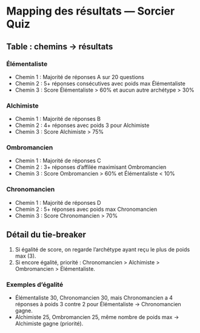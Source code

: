 # Mapping des résultats — Sorcier Quiz

## Table : chemins → résultats

### Élémentaliste
- Chemin 1 : Majorité de réponses A sur 20 questions
- Chemin 2 : 5+ réponses consécutives avec poids max Élémentaliste
- Chemin 3 : Score Élémentaliste > 60% et aucun autre archétype > 30%

### Alchimiste
- Chemin 1 : Majorité de réponses B
- Chemin 2 : 4+ réponses avec poids 3 pour Alchimiste
- Chemin 3 : Score Alchimiste > 75%

### Ombromancien
- Chemin 1 : Majorité de réponses C
- Chemin 2 : 3+ réponses d’affilée maximisant Ombromancien
- Chemin 3 : Score Ombromancien > 60% et Élémentaliste < 10%

### Chronomancien
- Chemin 1 : Majorité de réponses D
- Chemin 2 : 5+ réponses avec poids max Chronomancien
- Chemin 3 : Score Chronomancien > 70%

## Détail du tie-breaker

1. Si égalité de score, on regarde l’archétype ayant reçu le plus de poids max (3).
2. Si encore égalité, priorité : Chronomancien > Alchimiste > Ombromancien > Élémentaliste.

### Exemples d’égalité

- Élémentaliste 30, Chronomancien 30, mais Chronomancien a 4 réponses à poids 3 contre 2 pour Élémentaliste → Chronomancien gagne.
- Alchimiste 25, Ombromancien 25, même nombre de poids max → Alchimiste gagne (priorité).
